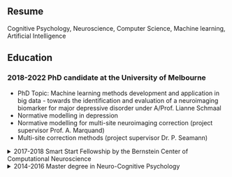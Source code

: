 ## Resume

Cognitive Psychology, Neuroscience, Computer Science, Machine learning, Artificial Intelligence

## Education

### 2018-2022 PhD candidate at the University of Melbourne</summary>
- PhD Topic: Machine learning methods development and application in big data - towards the identification and evaluation of a neuroimaging biomarker for major depressive disorder under  A/Prof. Lianne Schmaal 
-  Normative modelling in depression
-   Normative modelling for multi-site neuroimaging correction (project supervisor Prof. A. Marquand)
-   Multi-site correction methods (project supervisor Dr. P. Seamann)


<details>
    <summary>2017-2018 Smart Start Fellowship by the Bernstein Center of Computational Neuroscience </summary>
    <ul>
        <li> Translational Neuro-modelling Group under  Prof. Klaas Enno Stefan
            <ul>
                <li> Normative modelling in depression
                <li> Normative modelling for multi-site neuroimaging correction (project supervisor Prof. A. Marquand)
                <li> Multi-site correction methods (project supervisor Dr. P. Seamann)
            </ul>
    </ul>
</details>

<details>
    <summary>2014-2016 Master degree in Neuro-Cognitive Psychology </summary>
    <ul>
        <li> Master Thesis Topic:  <i> Multimodal path integration in distance estimation based on Bayesian principles</i>  under  Prof. Stefan Glasauer
            <ul>
                <li> Normative modelling in depression
                <li> Normative modelling for multi-site neuroimaging correction (project supervisor Prof. A. Marquand)
                <li> Multi-site correction methods (project supervisor Dr. P. Seamann)
            </ul>
    </ul>
</details>
